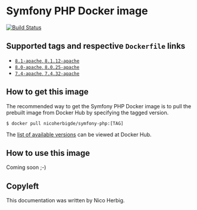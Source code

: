 # Symfony PHP Docker image

[![Build Status](https://github.com/nicoherbigio/docker-symfony-php/actions/workflows/build-docker-images.yml/badge.svg)](https://github.com/nicoherbigio/docker-symfony-php/actions/workflows/build-docker-images.yml)

## Supported tags and respective `Dockerfile` links

 * [`8.1-apache`, `8.1.12-apache`](https://github.com/nicoherbigio/docker-symfony-php/blob/main/8.1/debian/apache/default/Dockerfile)
 * [`8.0-apache`, `8.0.25-apache`](https://github.com/nicoherbigio/docker-symfony-php/blob/main/8.0/debian/apache/default/Dockerfile)
 * [`7.4-apache`, `7.4.32-apache`](https://github.com/nicoherbigio/docker-symfony-php/blob/main/7.4/debian/apache/default/Dockerfile)

## How to get this image

The recommended way to get the Symfony PHP Docker image is to pull the prebuilt image from Docker Hub by specifying the tagged version.

```console
$ docker pull nicoherbigde/symfony-php:[TAG]
```

The [list of available versions](https://hub.docker.com/r/nicoherbigde/symfony-php/tags) can be viewed at Docker Hub.

## How to use this image

Coming soon ;-)

## Copyleft

This documentation was written by Nico Herbig.
